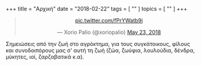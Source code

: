 +++
title = "Αρχική"
date = "2018-02-22"
tags = [ "" ]
topics = [ "" ]
+++

<div class="HTML">
 <center>
<blockquote class="twitter-tweet" data-lang="en"><p lang="und" dir="ltr"><a href="https://t.co/fPrYWatb9i">pic.twitter.com/fPrYWatb9i</a></p>&mdash; Xorio Palio (@xoriopalio) <a href="https://twitter.com/xoriopalio/status/999318362281922561?ref_src=twsrc%5Etfw">May 23, 2018</a></blockquote>
<script async src="https://platform.twitter.com/widgets.js" charset="utf-8"></script>
    </center>
</div>

Σημειώσεις από την ζωή στο αγρόκτημα, για τους συγκάτοικους, φίλους και συνοδοιπόρους μας σ' αυτή τη ζωή (ζώα, ζωύφια, λουλούδια, δένδρα, μύκητες, ιοί, ζαρζαβατικά κ.α).
